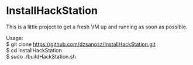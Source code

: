 # InstallHackStation
This is a little project to get a fresh VM up and running as soon as possible.

Usage: \
$ git clone https://github.com/dzsanosz/InstallHackStation.git \
$ cd InstallHackStation \
$ sudo ./buildHackStation.sh 
